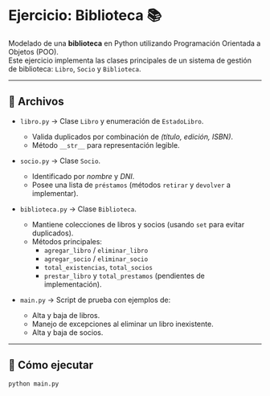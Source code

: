 # Ejercicio: Biblioteca 📚

Modelado de una **biblioteca** en Python utilizando Programación Orientada a Objetos (POO).  
Este ejercicio implementa las clases principales de un sistema de gestión de biblioteca: `Libro`, `Socio` y `Biblioteca`.

---

## 📂 Archivos

- `libro.py` → Clase `Libro` y enumeración de `EstadoLibro`.  
  - Valida duplicados por combinación de *(título, edición, ISBN)*.  
  - Método `__str__` para representación legible.  

- `socio.py` → Clase `Socio`.  
  - Identificado por *nombre* y *DNI*.  
  - Posee una lista de `préstamos` (métodos `retirar` y `devolver` a implementar).  

- `biblioteca.py` → Clase `Biblioteca`.  
  - Mantiene colecciones de libros y socios (usando `set` para evitar duplicados).  
  - Métodos principales:  
    - `agregar_libro` / `eliminar_libro`  
    - `agregar_socio` / `eliminar_socio`  
    - `total_existencias`, `total_socios`  
    - `prestar_libro` y `total_prestamos` (pendientes de implementación).  

- `main.py` → Script de prueba con ejemplos de:  
  - Alta y baja de libros.  
  - Manejo de excepciones al eliminar un libro inexistente.  
  - Alta y baja de socios.  

---

## 🚀 Cómo ejecutar

```bash
python main.py
